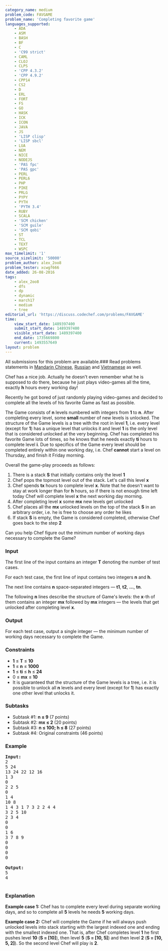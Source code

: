 ```yaml
---
category_name: medium
problem_code: FAVGAME
problem_name: 'Completing favorite game'
languages_supported:
    - ADA
    - ASM
    - BASH
    - BF
    - C
    - 'C99 strict'
    - CAML
    - CLOJ
    - CLPS
    - 'CPP 4.3.2'
    - 'CPP 4.9.2'
    - CPP14
    - CS2
    - D
    - ERL
    - FORT
    - FS
    - GO
    - HASK
    - ICK
    - ICON
    - JAVA
    - JS
    - 'LISP clisp'
    - 'LISP sbcl'
    - LUA
    - NEM
    - NICE
    - NODEJS
    - 'PAS fpc'
    - 'PAS gpc'
    - PERL
    - PERL6
    - PHP
    - PIKE
    - PRLG
    - PYPY
    - PYTH
    - 'PYTH 3.4'
    - RUBY
    - SCALA
    - 'SCM chicken'
    - 'SCM guile'
    - 'SCM qobi'
    - ST
    - TCL
    - TEXT
    - WSPC
max_timelimit: '1'
source_sizelimit: '50000'
problem_author: alex_2oo8
problem_tester: xcwgf666
date_added: 26-08-2016
tags:
    - alex_2oo8
    - dfs
    - dp
    - dynamic
    - march17
    - medium
    - tree
editorial_url: 'https://discuss.codechef.com/problems/FAVGAME'
time:
    view_start_date: 1489397400
    submit_start_date: 1489397400
    visible_start_date: 1489397400
    end_date: 1735669800
    current: 1493557649
layout: problem
---
```

All submissions for this problem are available.###  Read problems statements in [Mandarin Chinese](http://www.codechef.com/download/translated/MARCH17/mandarin/FAVGAME.pdf?v=1), [Russian](http://www.codechef.com/download/translated/MARCH17/russian/FAVGAME.pdf?v=1) and [Vietnamese](http://www.codechef.com/download/translated/MARCH17/vietnamese/FAVGAME.pdf?v=1) as well.

Chef has a nice job. Actually he doesn't even remember what he is supposed to do there, because he just plays video-games all the time, exactly **h** hours every working day!

Recently he got bored of just randomly playing video-games and decided to complete all the levels of his favorite Game as fast as possible.

The Game consists of **n** levels numbered with integers from **1** to **n**. After completing every level, some **small** number of new levels is unlocked. The structure of the Game levels is a tree with the root in level **1**, i.e. every level (except for **1**) has a unique level that unlocks it and level **1** is the only level that is considered unlocked at the very beginning. Chef has completed his favorite Game lots of times, so he knows that he needs exactly **ti** hours to complete level **i**. Due to specifics of the Game every level should be completed entirely within one working day, i.e. Chef **cannot** start a level on Thursday, and finish it Friday morning.

Overall the game-play proceeds as follows:

1. There is a stack **S** that initially contains only the level **1**
2. Chef pops the topmost level out of the stack. Let's call this level **x**
3. Chef spends **tx** hours to complete level **x**. Note that he doesn't want to stay at work longer than for **h** hours, so if there is not enough time left today Chef will complete level **x** the next working day morning.
4. After completing level **x** some **mx** new levels get unlocked
5. Chef places all the **mx** unlocked levels on the top of the stack **S** in an arbitrary order, i.e. he is free to choose any order he likes
6. If stack **S** is empty, the Game is considered completed, otherwise Chef goes back to the step **2**

Can you help Chef figure out the minimum number of working days necessary to complete the Game?

### Input

The first line of the input contains an integer **T** denoting the number of test cases.

For each test case, the first line of input contains two integers **n** and **h**.

The next line contains **n** space-separated integers ― **t1**, **t2**, **...**, **tn**.

The following **n** lines describe the structure of Game's levels: the **x**-th of them contains an integer **mx** followed by **mx** integers ― the levels that get unlocked after completing level **x**.

### Output

For each test case, output a single integer ― the minimum number of working days necessary to complete the Game.

### Constraints

- **1** ≤ **T** ≤ **10**
- **1** ≤ **n** ≤ **1000**
- **1** ≤ **ti** ≤ **h** ≤ **24**
- 0 ≤ **mx** ≤ **10**
- It is guaranteed that the structure of the Game levels is a tree, i.e. it is possible to unlock all **n** levels and every level (except for **1**) has exactly one other level that unlocks it.

### Subtasks

- Subtask #1: **n ≤ 9** (7 points)
- Subtask #2: **mx ≤ 2** (20 points)
- Subtask #3: **n ≤ 100; h ≤ 8** (27 points)
- Subtask #4: Original constraints (46 points)

### Example

<pre><b>Input:</b>
<tt>2
5 24
13 24 22 12 16
1 3
0
2 2 5
0
1 4
10 8
1 4 3 1 7 3 2 2 4 4
3 2 5 10
2 3 4
0
0
1 6
3 7 8 9
0
0
0
0</tt>

<b>Output:</b>
<tt>5
4</tt>

</pre>
### Explanation

**Example case 1:** Chef has to complete every level during separate working days, and so to complete all **5** levels he needs **5** working days.

**Example case 2:** Chef will complete the Game if he will always push unlocked levels into stack starting with the largest indexed one and ending with the smallest indexed one. That is, after Chef completes level **1** he first pushes level **10** (**S = \[10\]**), then level **5** (**S = \[10, 5\]**) and then level **2** (**S = \[10, 5, 2\]**). So the second level Chef will play is **2**.
